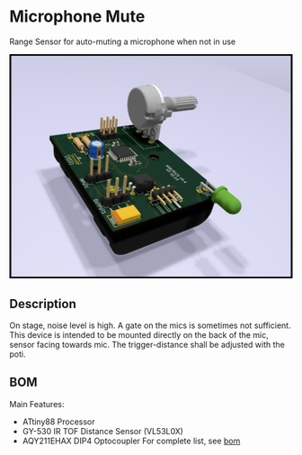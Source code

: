 # Microphone Mute
Range Sensor for auto-muting a microphone when not in use

![board3d](render/board3d.png)

## Description
On stage, noise level is high. A gate on the mics is sometimes not sufficient.
This device is intended to be mounted directly on the back of the mic, sensor facing towards mic.
The trigger-distance shall be adjusted with the poti.

## BOM
Main Features:
- ATtiny88 Processor
- GY-530 IR TOF Distance Sensor (VL53L0X)
- AQY211EHAX DIP4 Optocoupler
For complete list, see [bom](pcb/mimu3000.csv)
